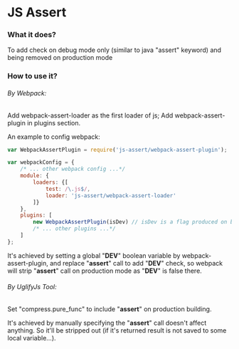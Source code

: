 # JS Assert

### What it does?

To add check on debug mode only (similar to java "assert" keyword) and being removed on production mode

### How to use it?

###### By Webpack:

Add webpack-assert-loader as the first loader of js;
Add webpack-assert-plugin in plugins section.

An example to config webpack:

```javascript
var WebpackAssertPlugin = require('js-assert/webpack-assert-plugin');

var webpackConfig = {
    /* ... other webpack config ...*/
    module: {
        loaders: {[
            test: /\.js$/,
            loader: 'js-assert/webpack-assert-loader'
        ]}
    },
    plugins: [
        new WebpackAssertPlugin(isDev) // isDev is a flag produced on building to indicate whether it's for debug mode
        /* ... other plugins ...*/
    ]
};
```

It's achieved by setting a global "__DEV__" boolean variable by webpack-assert-plugin,
and replace "__assert__" call to add "__DEV__" check,
so webpack will strip "__assert__" call on production mode as "__DEV__" is false there.

###### By UglifyJs Tool:

Set "compress.pure_func" to include "__assert__" on production building.

It's achieved by manually specifying the "__assert__" call doesn't affect anything.
So it'll be stripped out (if it's returned result is not saved to some local variable...).
